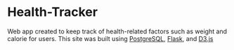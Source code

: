 # Health-Tracker
Web app created to keep track of health-related factors such as weight and calorie for users.
This site was built using [PostgreSQL](https://www.postgresql.org/), [Flask](https://flask.palletsprojects.com/en/1.1.x/), and [D3.js](https://d3js.org/)